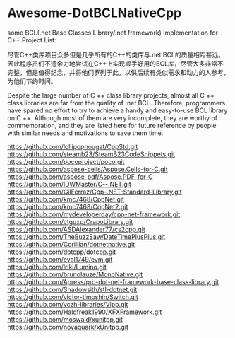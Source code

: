 # Awesome-DotBCLNativeCpp</br>
some BCL(.net Base Classes Library/.net framework) Implementation for C++ Project List:</br>

尽管C++类库项目众多但是几乎所有的C++的类库与.net BCL的质量相距甚远。因此程序员们不遗余力地尝试在C++上实现顺手好用的BCL库，尽管大多非常不完整，但是值得纪念，并将他们罗列于此，以供后续有类似需求和动力的人参考，为他们节约时间。</br>

Despite the large number of C ++ class library projects, almost all C ++ class libraries are far from the quality of .net BCL. Therefore, programmers have spared no effort to try to achieve a handy and easy-to-use BCL library on C ++. Although most of them are very incomplete, they are worthy of commemoration, and they are listed here for future reference by people with similar needs and motivations to save them time.</br>

https://github.com/lollipopnougat/CppStd.git  </br>
https://github.com/steamb23/SteamB23CodeSnippets.git   </br>
https://github.com/pocoproject/poco.git  </br>
https://github.com/aspose-cells/Aspose.Cells-for-C.git </br>
https://github.com/aspose-pdf/Aspose.PDF-for-C  </br>
https://github.com/IDWMaster/C--.NET.git   </br>
https://github.com/GilFerraz/Cpp-.NET-Standard-Library.git </br>
https://github.com/kmc7468/CppNet.git  </br>
https://github.com/kmc7468/CppNet2.git </br>
https://github.com/mydeveloperday/cpp-net-framework.git </br>
https://github.com/ctguxp/CrapoLibrary.git  </br>
https://github.com/ASDAlexander77/cs2cpp.git </br>
https://github.com/TheBuzzSaw/DateTimePlusPlus.git </br>
https://github.com/Corillian/dotnetnative.git </br>
https://github.com/dotcpp/dotcpp.git </br>
https://github.com/eval1749/evm.git </br>
https://github.com/lriki/Lumino.git </br>
https://github.com/brunolauze/MonoNative.git </br>
https://github.com/Apress/pro-dot-net-framework-base-class-library.git </br>
https://github.com/Shadowsith/stl-dotnet.git </br>
https://github.com/victor-timoshin/Switch.git </br>
https://github.com/vczh-libraries/Vlpp.git </br>
https://github.com/Halofreak1990/XFXFramework.git </br>
https://github.com/moswald/xunitpp.git </br>
https://github.com/novaquark/xUnitpp.git </br>

